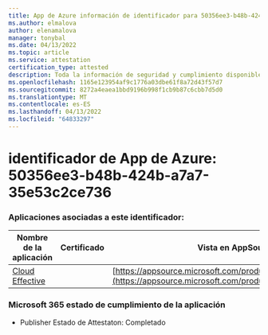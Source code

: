```yaml
---
title: App de Azure información de identificador para 50356ee3-b48b-424b-a7a7-35e53c2ce736
ms.author: elmalova
author: elenamalova
manager: tonybal
ms.date: 04/13/2022
ms.topic: article
ms.service: attestation
certification_type: attested
description: Toda la información de seguridad y cumplimiento disponible para 50356ee3-b48b-424b-a7a7-35e53c2ce736.
ms.openlocfilehash: 1165e123954af9c1776a03dbe61f8a72d43f57d7
ms.sourcegitcommit: 8272a4eaea1bbd9196b998f1cb9b87c6cbb7d5d0
ms.translationtype: MT
ms.contentlocale: es-ES
ms.lasthandoff: 04/13/2022
ms.locfileid: "64833297"
---
```

# <a name="azure-app-id-50356ee3-b48b-424b-a7a7-35e53c2ce736"></a>identificador de App de Azure: 50356ee3-b48b-424b-a7a7-35e53c2ce736


### <a name="apps-associated-with-this-id"></a>Aplicaciones asociadas a este identificador:
| **Nombre de la aplicación** | **Certificado** | **Vista en AppSource** |
|--------------|---------------|-----------------------|
| [Cloud Effective](../forward/WA200002408.md) |  | [https://appsource.microsoft.com/product/office/WA200002408](https://appsource.microsoft.com/product/office/WA200002408) |

### <a name="microsoft-365-app-compliance-status"></a>Microsoft 365 estado de cumplimiento de la aplicación
- Publisher Estado de Attestaton: Completado
